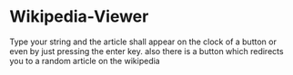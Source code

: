 # Wikipedia-Viewer
Type your string and the article shall appear on the clock of a button or even by just pressing the enter key. also there is a button which redirects you to a random article on the wikipedia
